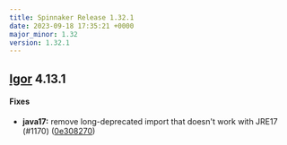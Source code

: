 ```yaml
---
title: Spinnaker Release 1.32.1
date: 2023-09-18 17:35:21 +0000
major_minor: 1.32
version: 1.32.1
---
```


## [Igor](#igor) 4.13.1

#### Fixes

* **java17:**   remove long-deprecated import that doesn't work with JRE17 (#1170) ([0e308270](https://github.com/spinnaker/igor/commit/0e3082700536b16f99c7d93f3a6e1e87504f31bd))
